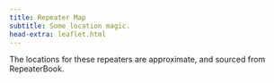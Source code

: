 ```yaml
---
title: Repeater Map
subtitle: Some location magic.
head-extra: leaflet.html
---
```


The locations for these repeaters are approximate, and sourced from RepeaterBook.

<div id="map" style="height: 730px; border-radius: 500px;"></div>

<style>
    .custom-icon {
        background-color: #165a0a;
        border-radius: 50%;
        text-align: center;
        color: white;
    }

    .icon-label {
        line-height: 25px;
        /* Match the height of the icon */
    }
</style>


<script>
var map = L.map('map').setView([47.63, -120], 6);

L.tileLayer('https://tile.openstreetmap.org/{z}/{x}/{y}.png', {
    maxZoom: 19,
    attribution: '&copy; <a href="http://www.openstreetmap.org/copyright">OpenStreetMap</a>'
}).addTo(map);

L.marker([47.6395000000, -122.3693000000], {icon: L.divIcon({className: 'custom-icon', html: "<div class='icon-label'>1</div>", iconSize: [25, 25]}) }).bindPopup('RR# 1 - WW7PSR (146.960)<br>').addTo(map);
L.marker([47.6238400000, -122.3151900000], {icon: L.divIcon({className: 'custom-icon', html: "<div class='icon-label'>2</div>", iconSize: [25, 25]}) }).bindPopup('RR# 2 - WW7PSR (52.870)<br>').addTo(map);
L.marker([46.8354000000, -122.2878000000], {icon: L.divIcon({className: 'custom-icon', html: "<div class='icon-label'>...</div>", iconSize: [25, 25]}) }).bindPopup('RR# 3 - W7PFR (53.410)<br>RR# 4 - W7PFR (443.975)<br>').addTo(map);
L.marker([47.6322000000, -122.3539000000], {icon: L.divIcon({className: 'custom-icon', html: "<div class='icon-label'>5</div>", iconSize: [25, 25]}) }).bindPopup('RR# 5 - WW7SEA (444.425)<br>').addTo(map);
L.marker([47.6370100000, -122.3488000000], {icon: L.divIcon({className: 'custom-icon', html: "<div class='icon-label'>6</div>", iconSize: [25, 25]}) }).bindPopup('RR# 6 - WW7SEA (444.700)<br>').addTo(map);
L.marker([47.6745900000, -122.0539300000], {icon: L.divIcon({className: 'custom-icon', html: "<div class='icon-label'>7</div>", iconSize: [25, 25]}) }).bindPopup('RR# 7 - W7DX (147.000)<br>').addTo(map);
L.marker([48.1247000000, -122.7651000000], {icon: L.divIcon({className: 'custom-icon', html: "<div class='icon-label'>8</div>", iconSize: [25, 25]}) }).bindPopup('RR# 8 - W7JCR (145.150)<br>').addTo(map);
L.marker([48.0402600000, -122.6877500000], {icon: L.divIcon({className: 'custom-icon', html: "<div class='icon-label'>9</div>", iconSize: [25, 25]}) }).bindPopup('RR# 9 - AA7MI (440.725)<br>').addTo(map);
L.marker([47.8614800000, -122.2837100000], {icon: L.divIcon({className: 'custom-icon', html: "<div class='icon-label'>10</div>", iconSize: [25, 25]}) }).bindPopup('RR# 10 - WA7DEM (146.775)<br>').addTo(map);
L.marker([48.1369500000, -121.9814000000], {icon: L.divIcon({className: 'custom-icon', html: "<div class='icon-label'>11</div>", iconSize: [25, 25]}) }).bindPopup('RR# 11 - WA7DEM (146.925)<br>').addTo(map);
L.marker([48.1200000000, -122.2400000000], {icon: L.divIcon({className: 'custom-icon', html: "<div class='icon-label'>12</div>", iconSize: [25, 25]}) }).bindPopup('RR# 12 - WA7DEM (224.380)<br>').addTo(map);
L.marker([47.8329000000, -122.1239700000], {icon: L.divIcon({className: 'custom-icon', html: "<div class='icon-label'>13</div>", iconSize: [25, 25]}) }).bindPopup('RR# 13 - WA7DEM (442.975)<br>').addTo(map);
L.marker([47.7976000000, -122.3124000000], {icon: L.divIcon({className: 'custom-icon', html: "<div class='icon-label'>14</div>", iconSize: [25, 25]}) }).bindPopup('RR# 14 - WA7DEM (443.725)<br>').addTo(map);
L.marker([47.8035000000, -122.3346000000], {icon: L.divIcon({className: 'custom-icon', html: "<div class='icon-label'>15</div>", iconSize: [25, 25]}) }).bindPopup('RR# 15 - WA7DEM (444.025)<br>').addTo(map);
L.marker([48.1225280000, -122.2433800000], {icon: L.divIcon({className: 'custom-icon', html: "<div class='icon-label'>16</div>", iconSize: [25, 25]}) }).bindPopup('RR# 16 - WA7DEM (444.200)<br>').addTo(map);
L.marker([48.2494400000, -122.5691600000], {icon: L.divIcon({className: 'custom-icon', html: "<div class='icon-label'>17</div>", iconSize: [25, 25]}) }).bindPopup('RR# 17 - WA7DEM (444.300)<br>').addTo(map);
L.marker([47.5683800000, -122.2207800000], {icon: L.divIcon({className: 'custom-icon', html: "<div class='icon-label'>...</div>", iconSize: [25, 25]}) }).bindPopup('RR# 18 - W7MIR (147.160)<br>RR# 19 - W7MIR (440.150)<br>').addTo(map);
L.marker([46.1828000000, -122.9578000000], {icon: L.divIcon({className: 'custom-icon', html: "<div class='icon-label'>...</div>", iconSize: [25, 25]}) }).bindPopup('RR# 20 - W7DG (147.100)<br>RR# 22 - W7DG (224.140)<br>RR# 23 - W7DG (444.900)<br>').addTo(map);
L.marker([45.9700000000, -122.6700000000], {icon: L.divIcon({className: 'custom-icon', html: "<div class='icon-label'>21</div>", iconSize: [25, 25]}) }).bindPopup('RR# 21 - W7DG (147.300)<br>').addTo(map);
L.marker([47.7253000000, -122.1189000000], {icon: L.divIcon({className: 'custom-icon', html: "<div class='icon-label'>24</div>", iconSize: [25, 25]}) }).bindPopup('RR# 24 - K6RFK (147.340)<br>').addTo(map);
L.marker([47.7433000000, -122.1259000000], {icon: L.divIcon({className: 'custom-icon', html: "<div class='icon-label'>25</div>", iconSize: [25, 25]}) }).bindPopup('RR# 25 - K6RFK (442.775)<br>').addTo(map);
L.marker([47.2038700000, -122.7956400000], {icon: L.divIcon({className: 'custom-icon', html: "<div class='icon-label'>26</div>", iconSize: [25, 25]}) }).bindPopup('RR# 26 - W7AAO (145.370)<br>').addTo(map);
L.marker([47.2136000000, -122.2653000000], {icon: L.divIcon({className: 'custom-icon', html: "<div class='icon-label'>27</div>", iconSize: [25, 25]}) }).bindPopup('RR# 27 - W7AAO (146.640)<br>').addTo(map);
L.marker([47.1167000000, -121.8925000000], {icon: L.divIcon({className: 'custom-icon', html: "<div class='icon-label'>28</div>", iconSize: [25, 25]}) }).bindPopup('RR# 28 - W7AAO (927.850)<br>').addTo(map);
L.marker([47.2800000000, -122.2900000000], {icon: L.divIcon({className: 'custom-icon', html: "<div class='icon-label'>29</div>", iconSize: [25, 25]}) }).bindPopup('RR# 29 - WA7FW (146.760)<br>').addTo(map);
L.marker([47.3246630000, -122.3260400000], {icon: L.divIcon({className: 'custom-icon', html: "<div class='icon-label'>30</div>", iconSize: [25, 25]}) }).bindPopup('RR# 30 - WA7FW (147.040)<br>').addTo(map);
L.marker([47.3200000000, -122.3300000000], {icon: L.divIcon({className: 'custom-icon', html: "<div class='icon-label'>...</div>", iconSize: [25, 25]}) }).bindPopup('RR# 31 - WA7FW (442.925)<br>RR# 32 - WA7FW (442.950)<br>').addTo(map);
L.marker([48.0066600000, -122.9726700000], {icon: L.divIcon({className: 'custom-icon', html: "<div class='icon-label'>33</div>", iconSize: [25, 25]}) }).bindPopup('RR# 33 - KC7EQO (442.100)<br>').addTo(map);
L.marker([47.5478800000, -122.8073000000], {icon: L.divIcon({className: 'custom-icon', html: "<div class='icon-label'>...</div>", iconSize: [25, 25]}) }).bindPopup('RR# 34 - KC7Z (146.620)<br>RR# 35 - KC7Z (442.650)<br>').addTo(map);
L.marker([47.6021200000, -122.6174600000], {icon: L.divIcon({className: 'custom-icon', html: "<div class='icon-label'>36</div>", iconSize: [25, 25]}) }).bindPopup('RR# 36 - KC7Z (444.075)<br>').addTo(map);
L.marker([47.5087500000, -121.9851900000], {icon: L.divIcon({className: 'custom-icon', html: "<div class='icon-label'>...</div>", iconSize: [25, 25]}) }).bindPopup('RR# 37 - K7NWS (145.330)<br>RR# 38 - K7NWS (224.340)<br>').addTo(map);
L.marker([47.5100000000, -121.9900000000], {icon: L.divIcon({className: 'custom-icon', html: "<div class='icon-label'>39</div>", iconSize: [25, 25]}) }).bindPopup('RR# 39 - K7NWS (442.075)<br>').addTo(map);
L.marker([46.4882000000, -123.2148000000], {icon: L.divIcon({className: 'custom-icon', html: "<div class='icon-label'>...</div>", iconSize: [25, 25]}) }).bindPopup('RR# 40 - K7CH (53.030)<br>RR# 43 - K7CH (927.925)<br>RR# 54 - K7CH (444.450)<br>').addTo(map);
L.marker([47.3161550000, -123.3578300000], {icon: L.divIcon({className: 'custom-icon', html: "<div class='icon-label'>41</div>", iconSize: [25, 25]}) }).bindPopup('RR# 41 - K7CH (440.650)<br>').addTo(map);
L.marker([47.3203000000, -122.3386000000], {icon: L.divIcon({className: 'custom-icon', html: "<div class='icon-label'>42</div>", iconSize: [25, 25]}) }).bindPopup('RR# 42 - K7CH (927.250)<br>').addTo(map);
L.marker([47.5416296667, -122.1091766667], {icon: L.divIcon({className: 'custom-icon', html: "<div class='icon-label'>...</div>", iconSize: [25, 25]}) }).bindPopup('RR# 44 - N9VW (443.325)<br>RR# 45 - KC7RAS (147.100)<br>RR# 69 - K7PP (443.400)<br>').addTo(map);
L.marker([48.2261900000, -122.5019000000], {icon: L.divIcon({className: 'custom-icon', html: "<div class='icon-label'>46</div>", iconSize: [25, 25]}) }).bindPopup('RR# 46 - W7PIG (147.360)<br>').addTo(map);
L.marker([48.2247000000, -122.4989000000], {icon: L.divIcon({className: 'custom-icon', html: "<div class='icon-label'>47</div>", iconSize: [25, 25]}) }).bindPopup('RR# 47 - W7PIG (223.880)<br>').addTo(map);
L.marker([48.0800000000, -122.3775000000], {icon: L.divIcon({className: 'custom-icon', html: "<div class='icon-label'>48</div>", iconSize: [25, 25]}) }).bindPopup('RR# 48 - W7PIG (441.050)<br>').addTo(map);
L.marker([47.6299300000, -121.9500800000], {icon: L.divIcon({className: 'custom-icon', html: "<div class='icon-label'>49</div>", iconSize: [25, 25]}) }).bindPopup('RR# 49 - WA7TBP (223.960)<br>').addTo(map);
L.marker([47.7600000000, -122.3500000000], {icon: L.divIcon({className: 'custom-icon', html: "<div class='icon-label'>50</div>", iconSize: [25, 25]}) }).bindPopup('RR# 50 - W7AUX (224.020)<br>').addTo(map);
L.marker([47.7561900000, -122.3457500000], {icon: L.divIcon({className: 'custom-icon', html: "<div class='icon-label'>...</div>", iconSize: [25, 25]}) }).bindPopup('RR# 51 - W7AUX (440.300)<br>RR# 53 - W7AUX (927.638)<br>').addTo(map);
L.marker([47.7680000000, -122.3531000000], {icon: L.divIcon({className: 'custom-icon', html: "<div class='icon-label'>52</div>", iconSize: [25, 25]}) }).bindPopup('RR# 52 - W7AUX (442.825)<br>').addTo(map);
L.marker([47.4880500000, -121.9469400000], {icon: L.divIcon({className: 'custom-icon', html: "<div class='icon-label'>...</div>", iconSize: [25, 25]}) }).bindPopup('RR# 55 - K7LED (146.820)<br>RR# 56 - K7LED (224.120)<br>').addTo(map);
L.marker([47.5404706667, -122.3778903333], {icon: L.divIcon({className: 'custom-icon', html: "<div class='icon-label'>...</div>", iconSize: [25, 25]}) }).bindPopup('RR# 57 - W7AW (53.290)<br>RR# 58 - W7AW (145.130)<br>RR# 59 - W7AW (441.800)<br>').addTo(map);
L.marker([48.5947460000, -122.1594200000], {icon: L.divIcon({className: 'custom-icon', html: "<div class='icon-label'>60</div>", iconSize: [25, 25]}) }).bindPopup('RR# 60 - N7GDE (145.190)<br>').addTo(map);
L.marker([47.2072000000, -123.1183000000], {icon: L.divIcon({className: 'custom-icon', html: "<div class='icon-label'>...</div>", iconSize: [25, 25]}) }).bindPopup('RR# 61 - N7SK (146.720)<br>RR# 62 - N7SK (443.250)<br>RR# 63 - N7SK (927.413)<br>').addTo(map);
L.marker([47.9980140000, -122.1945600000], {icon: L.divIcon({className: 'custom-icon', html: "<div class='icon-label'>...</div>", iconSize: [25, 25]}) }).bindPopup('RR# 64 - WA7LAW (147.180)<br>RR# 65 - WA7LAW (444.575)<br>').addTo(map);
L.marker([47.7500000000, -124.1766600000], {icon: L.divIcon({className: 'custom-icon', html: "<div class='icon-label'>66</div>", iconSize: [25, 25]}) }).bindPopup('RR# 66 - K7PP (147.280)<br>').addTo(map);
L.marker([47.5492585000, -122.7837200000], {icon: L.divIcon({className: 'custom-icon', html: "<div class='icon-label'>...</div>", iconSize: [25, 25]}) }).bindPopup('RR# 67 - K7PP (441.200)<br>RR# 70 - KC7Z (441.175)<br>').addTo(map);
L.marker([46.4614300000, -123.5462000000], {icon: L.divIcon({className: 'custom-icon', html: "<div class='icon-label'>68</div>", iconSize: [25, 25]}) }).bindPopup('RR# 68 - K7PP (441.300)<br>').addTo(map);

</script>
